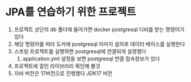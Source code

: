 # JPA를 연습하기 위한 프로젝트

1. 프로젝트 상단의 db 폴더에 들어가면 docker postgresql 디비를 받는 명령어가 있다
2. 해당 명령어를 따라 도커에 postgresql 이미지 설치후 데이터 베이스를 실행한다
3. 스프링 프로젝트를 실행하면 postgresql에 연결되게 설졍했다
   1. application.yml 설정을 보면 postgresql 연결 접속정보가 있다
4. 프로젝트에 깔린 라이브러리 확인해 볼것
5. 자바 버전은 17버전으로 진행했다 JDK17 버전